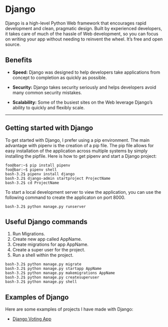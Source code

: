 # Django

Django is a high-level Python Web framework that encourages rapid development and clean, pragmatic design. Built by experienced developers, it takes care of much of the hassle of Web development, so you can focus on writing your app without needing to reinvent the wheel. It’s free and open source.

## Benefits

* **Speed:** Django was designed to help developers take applications from concept to completion as quickly as possible.

* **Security:** Django takes security seriously and helps developers avoid many common security mistakes.

* **Scalability:** Some of the busiest sites on the Web leverage Django’s ability to quickly and flexibly scale.


---

## Getting started with Django

To get started with Django, I prefer using a pip environment. The main advantage with pipenv is the creation of a pip file. The pip file allows for easy installation of the application across multiple systems by simply installing the pipfile. Here is how to get pipenv and start a Django project:

```console
foo@bar:~$ pip install pipenv
foo@bar:~$ pipenv shell
bash-3.2$ pipenv install django
bash-3.2$ django-admin startproject ProjectName
bash-3.2$ cd ProjectName
```

To start a local development server to view the application, you can use the following command to create the applicaton on port 8000.

```console
bash-3.2$ python manage.py runserver
```

## Useful Django commands

1. Run Migrations.
2. Create new app called AppName.
3. Create migrations for app AppName.
4. Create a super user for the project.
5. Run a shell within the project.

```console
bash-3.2$ python manage.py migrate
bash-3.2$ python manage.py startapp AppName
bash-3.2$ python manage.py makemigrations AppName
bash-3.2$ python manage.py createsuperuser
bash-3.2$ python manage.py shell
```

## Examples of Django

Here are some examples of projects I have made with Django:

* [Django Voting App](https://github.com/CMHayden/Django-VotingApp)


